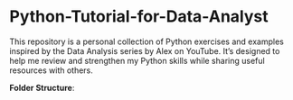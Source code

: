 # Python-Tutorial-for-Data-Analyst
This repository is a personal collection of Python exercises and examples inspired by the Data Analysis series by Alex on YouTube. It’s designed to help me review and strengthen my Python skills while sharing useful resources with others.

****Folder Structure****:

